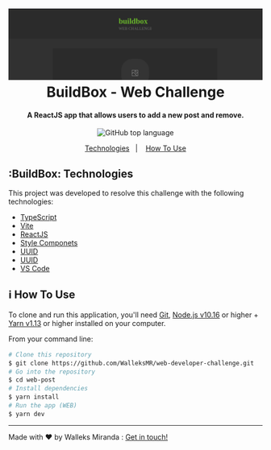 <h1 align="center">
    <img alt="BuildBox" src="./src/assets/bannerBuildBox.png" />
    <br>
    BuildBox - Web Challenge
</h1>

<h4 align="center">
  A ReactJS app that allows users to add a new post and remove.
</h4>
<p align="center">
  <img alt="GitHub top language" src="https://img.shields.io/badge/TypeScript-99.5%25-blue">

</p>

<p align="center">
  <a href="#BuildBox-technologies">Technologies</a>&nbsp;&nbsp;&nbsp;|&nbsp;&nbsp;&nbsp;
  <a href="#information_source-how-to-use">How To Use</a>
</p>

## :BuildBox: Technologies

This project was developed to resolve this challenge with the following technologies:

- [TypeScript](https://github.com/microsoft/TypeScript/#readme)
- [Vite](https://vitejs.dev/guide/)
- [ReactJS](https://reactjs.org/)
- [Style Componets](https://styled-components.com)
- [UUID](https://github.com/uuidjs/uuid)
- [UUID](https://github.com/uuidjs/uuid)
- [VS Code][vc]

## :information_source: How To Use

To clone and run this application, you'll need [Git](https://git-scm.com), [Node.js v10.16][nodejs] or higher + [Yarn v1.13][yarn] or higher installed on your computer.

From your command line:

```bash
# Clone this repository
$ git clone https://github.com/WalleksMR/web-developer-challenge.git
# Go into the repository
$ cd web-post
# Install dependencies
$ yarn install
# Run the app (WEB)
$ yarn dev
```

---

Made with ♥ by Walleks Miranda : [Get in touch!](https://www.linkedin.com/in/walleks-miranda-b291bb1aa/)

[nodejs]: https://nodejs.org/
[yarn]: https://yarnpkg.com/
[vc]: https://code.visualstudio.com/
